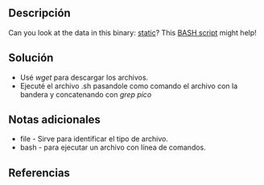 ## Descripción
Can you look at the data in this binary: [static](https://mercury.picoctf.net/static/bc72945175d643626d6ea9a689672dbd/static)? This [BASH script](https://mercury.picoctf.net/static/bc72945175d643626d6ea9a689672dbd/ltdis.sh) might help!
## Solución
- Usé *wget* para descargar los archivos.
- Ejecuté el archivo .sh pasandole como comando el archivo con la bandera y concatenando con *grep pico* 
## Notas adicionales
- file - Sirve para identificar el tipo de archivo.
- bash - para ejecutar un archivo con línea de comandos.
## Referencias
